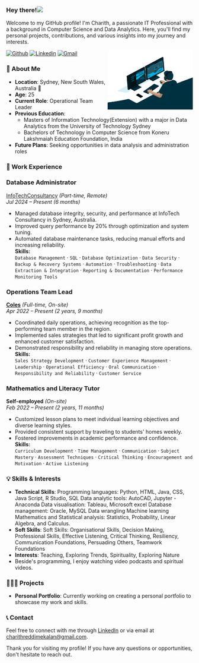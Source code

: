 ### Hey there!<img src="https://media.giphy.com/media/hvRJCLFzcasrR4ia7z/giphy.gif" width="25px">

Welcome to my GitHub profile! I'm Charith, a passionate IT Professional with a background in Computer Science and Data Analytics. Here, you'll find my personal projects, contributions, and various insights into my journey and interests.


[![Github](https://img.shields.io/badge/-Github-000?style=flat&logo=Github&logoColor=white)](https://github.com/charithreddi)
[![Linkedin](https://img.shields.io/badge/-LinkedIn-blue?style=flat&logo=Linkedin&logoColor=white)](https://www.linkedin.com/in/charithreddi/)
[![Gmail](https://img.shields.io/badge/-Gmail-c14438?style=flat&logo=Gmail&logoColor=white)](mailto:charithreddimekalan@gmail.com)
<img align="right" alt="GIF" src="https://github.com/charithreddi/charithreddi/blob/main/code.gif?raw=true" width="230" height="160" />



### 💬 About Me

- **Location**: Sydney, New South Wales, Australia 🦘
- **Age**: 25
- **Current Role**: Operational Team Leader
- **Previous Education**: 
  - Masters of Information Technology(Extension) with a major in Data Analytics from the University of Technology Sydney
  - Bachelors of Technology in Computer Science from Koneru Lakshmaiah Education Foundation, India
- **Future Plans**: Seeking opportunities in data analysis and administration roles

### 💼 Work Experience

### **Database Administrator**  
[InfoTechConsultancy](https://www.infotechconsultancy.io) *(Part-time, Remote)*  
*Jul 2024 – Present (6 months)*  
- Managed database integrity, security, and performance at InfoTech Consultancy in Sydney, Australia.  
- Improved query performance by 20% through optimization and system tuning.  
- Automated database maintenance tasks, reducing manual efforts and increasing reliability.  
**Skills:**  
`Database Management` · `SQL` · `Database Optimization` · `Data Security` · `Backup & Recovery Systems` · `Automation` · `Troubleshooting` · `Data Extraction & Integration` · `Reporting & Documentation` · `Performance Monitoring Tools`


### **Operations Team Lead**  
**[Coles](https://coles.com.au/)** *(Full-time, On-site)*  
*Apr 2022 – Present (2 years, 9 months)*  
- Coordinated daily operations, achieving recognition as the top-performing team member in the region.  
- Implemented sales strategies that led to significant profit growth and enhanced customer satisfaction.  
- Demonstrated responsibility and reliability in managing store operations.  
**Skills:**  
`Sales Strategy Development` · `Customer Experience Management` · `Leadership` · `Operational Efficiency` · `Oral Communication` · `Responsibility and Reliability` · `Customer Service`


### **Mathematics and Literacy Tutor**  
**Self-employed** *(On-site)*  
*Feb 2022 – Present (2 years, 11 months)*  
- Customized lesson plans to meet individual learning objectives and diverse learning styles.  
- Provided consistent support by traveling to students' homes weekly.  
- Fostered improvements in academic performance and confidence.  
**Skills:**  
`Curriculum Development` · `Time Management` · `Communication` · `Subject Mastery` · `Assessment Techniques` · `Critical Thinking` · `Encouragement and Motivation` · `Active Listening`


### 💡 Skills & Interests

- **Technical Skills**: Programming languages: Python, HTML, Java, CSS, Java Script, R Studio, SQL
Data analytic tools: AutoCAD, Jupyter - Anaconda
Data visualisation: Tableau, Microsoft excel
Database management: Oracle, MySQL
Data wrangling
Machine learning
Mathematics and Statistical analysis: Statistics, Probability, Linear Algebra, and Calculus.
- **Soft Skills**: Soft Skills: Organisational Skills, Decision Making, Professional Skills, Effective Listening, Critical Thinking, Resiliency, Communication Foundations, Persuading Others, Teamwork Foundations
- **Interests**: Teaching, Exploring Trends, Spirituality, Exploring Nature
- Beside's programming, I enjoy watching video podcasts and spiritual videos.


### 👨🏻‍💻 Projects

- **Personal Portfolio**: Currently working on creating a personal portfolio to showcase my work and skills.

### 📞 Contact

Feel free to connect with me through [LinkedIn](https://www.linkedin.com/in/charithreddi) or via email at [charithreddimekalan@gmail.com](mailto:charithreddimekalan@gmail.com).

Thank you for visiting my profile! If you have any questions or opportunities, don't hesitate to reach out.
